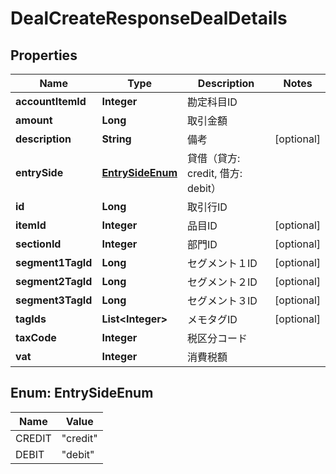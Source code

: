 

# DealCreateResponseDealDetails


## Properties

Name | Type | Description | Notes
------------ | ------------- | ------------- | -------------
**accountItemId** | **Integer** | 勘定科目ID | 
**amount** | **Long** | 取引金額 | 
**description** | **String** | 備考 |  [optional]
**entrySide** | [**EntrySideEnum**](#EntrySideEnum) | 貸借（貸方: credit, 借方: debit） | 
**id** | **Long** | 取引行ID | 
**itemId** | **Integer** | 品目ID |  [optional]
**sectionId** | **Integer** | 部門ID |  [optional]
**segment1TagId** | **Long** | セグメント１ID |  [optional]
**segment2TagId** | **Long** | セグメント２ID |  [optional]
**segment3TagId** | **Long** | セグメント３ID |  [optional]
**tagIds** | **List&lt;Integer&gt;** | メモタグID |  [optional]
**taxCode** | **Integer** | 税区分コード | 
**vat** | **Integer** | 消費税額 | 



## Enum: EntrySideEnum

Name | Value
---- | -----
CREDIT | &quot;credit&quot;
DEBIT | &quot;debit&quot;



